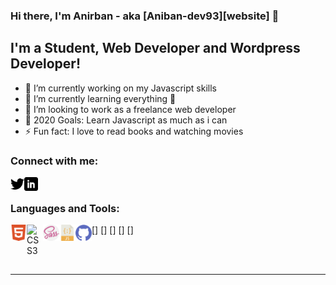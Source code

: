 ### Hi there, I'm Anirban - aka [Aniban-dev93][website] 👋

## I'm a Student, Web Developer and Wordpress Developer! 
- 🔭 I’m currently working on my Javascript skills
- 🌱 I’m currently learning everything 🤣
- 👯 I’m looking to work as a freelance web developer
- 🥅 2020 Goals: Learn Javascript as much as i can
- ⚡ Fun fact: I love to read books and watching movies

### Connect with me:


[<img align="left" alt="Twitter" width="22px" src="twitter.svg"/>](https://twitter.com/anithethinker)
[<img align="left" alt="LinkedIn" width="22px" src="linkedin.svg"/>](https://www.linkedin.com/in/anirban-ganguly-0446a41b1/)

<br />

### Languages and Tools:

[<img align="left" alt="HTML5" width="26px" src="html5.svg"/>]
[<img align="left" alt="CSS3" width="26px" src="css3.svg"/>]
[<img align="left" alt="Sass" width="26px" src="sass.svg"/>]
[<img align="left" alt="JavaScript" width="26px" src="javascript.svg"/>]
[<img align="left" alt="GitHub" width="26px" src="github.svg"/>]

<br />
<br />

---
